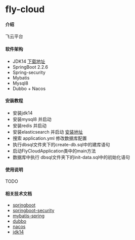 # fly-cloud

#### 介绍
飞云平台

#### 软件架构
- JDK14 [下载地址](https://www.oracle.com/java/technologies/javase-jdk14-downloads.html)
- SpringBoot 2.2.6
- Spring-security
- Mybatis
- Mysql8
- Dubbo + Nacos


#### 安装教程
- 安装jdk14
- 安装mysql8 并启动
- 安装redis 并启动
- 安装elasticsearch 并启动 [安装地址](https://artifacts.elastic.co/downloads/elasticsearch/elasticsearch-6.0.1.msi)
- 搜索 application.yml 修改数据库配置
- 执行dbsql文件夹下的create-db.sql中的建库语句
- 启动FlyCloudApplication类中的main方法
- 数据库中执行 dbsql文件夹下的init-data.sql中的初始化语句

#### 使用说明
TODO 

#### 相关技术文档

- [springboot](https://docs.spring.io/spring-boot/docs/current/reference/htmlsingle/)
- [springboot-security](https://docs.spring.io/spring-boot/docs/current/reference/htmlsingle/#boot-features-security)
- [mybatis-spring](http://mybatis.org/spring/zh/)
- [dubbo](http://dubbo.apache.org/zh-cn/docs/user/quick-start.html)
- [nacos](https://nacos.io/zh-cn/docs/quick-start.html)
- [jdk14](https://www.oracle.com/java/technologies/javase-jdk14-downloads.html)


